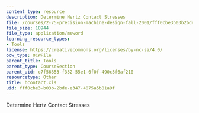 ```yaml
---
content_type: resource
description: Determine Hertz Contact Stresses
file: /courses/2-75-precision-machine-design-fall-2001/fff0cbe3b03b2bdee3474075a5b81a9f_hcontact.xls
file_size: 18944
file_type: application/msword
learning_resource_types:
- Tools
license: https://creativecommons.org/licenses/by-nc-sa/4.0/
ocw_type: OCWFile
parent_title: Tools
parent_type: CourseSection
parent_uid: c7f56353-f332-55e1-6f0f-490c3f6af210
resourcetype: Other
title: hcontact.xls
uid: fff0cbe3-b03b-2bde-e347-4075a5b81a9f
---
```

Determine Hertz Contact Stresses